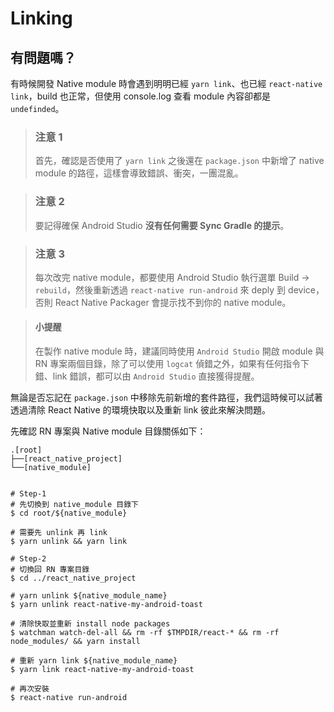 # Linking

## 有問題嗎？

有時候開發 Native module 時會遇到明明已經 `yarn link`、也已經 `react-native link`，build 也正常，但使用 console.log 查看 module 內容卻都是 `undefinded`。

> ### 注意 1
> 首先，確認是否使用了 `yarn link` 之後還在 `package.json` 中新增了 native module 的路徑，這樣會導致錯誤、衝突，一團混亂。

> ### 注意 2
> 要記得確保 Android Studio **沒有任何需要 Sync Gradle 的提示**。

> ### 注意 3
> 每次改完 native module，都要使用 Android Studio 執行選單 Build -> `rebuild`，然後重新透過 `react-native run-android` 來 deply 到 device，否則 React Native Packager 會提示找不到你的 native module。

> #### 小提醒
> 在製作 native module 時，建議同時使用 `Android Studio` 開啟 module 與  RN 專案兩個目錄，除了可以使用 `logcat` 偵錯之外，如果有任何指令下錯、link 錯誤，都可以由 `Android Studio` 直接獲得提醒。

無論是否忘記在 `package.json` 中移除先前新增的套件路徑，我們這時候可以試著透過清除 React Native 的環境快取以及重新 link 彼此來解決問題。

先確認 RN 專案與 Native module 目錄關係如下：

```.
.[root]
├──[react_native_project]
└──[native_module]
```

```shell

# Step-1
# 先切換到 native_module 目錄下
$ cd root/${native_module}

# 需要先 unlink 再 link
$ yarn unlink && yarn link

# Step-2
# 切換回 RN 專案目錄
$ cd ../react_native_project

# yarn unlink ${native_module_name}
$ yarn unlink react-native-my-android-toast

# 清除快取並重新 install node packages
$ watchman watch-del-all && rm -rf $TMPDIR/react-* && rm -rf node_modules/ && yarn install

# 重新 yarn link ${native_module_name}
$ yarn link react-native-my-android-toast

# 再次安裝
$ react-native run-android
```
